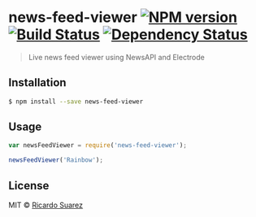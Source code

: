 # news-feed-viewer [![NPM version][npm-image]][npm-url] [![Build Status][travis-image]][travis-url] [![Dependency Status][daviddm-image]][daviddm-url]
> Live news feed viewer using NewsAPI and Electrode

## Installation

```sh
$ npm install --save news-feed-viewer
```

## Usage

```js
var newsFeedViewer = require('news-feed-viewer');

newsFeedViewer('Rainbow');
```
## License

MIT © [Ricardo Suarez]()


[npm-image]: https://badge.fury.io/js/news-feed-viewer.svg
[npm-url]: https://npmjs.org/package/news-feed-viewer
[travis-image]: https://travis-ci.org/rsuarezm/news-feed-viewer.svg?branch=master
[travis-url]: https://travis-ci.org/rsuarezm/news-feed-viewer
[daviddm-image]: https://david-dm.org/rsuarezm/news-feed-viewer.svg?theme=shields.io
[daviddm-url]: https://david-dm.org/rsuarezm/news-feed-viewer
